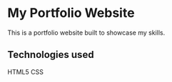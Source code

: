 # My Portfolio Website
This is a portfolio website built to showcase my skills.

## Technologies used
HTML5
CSS
